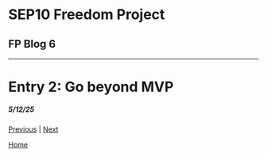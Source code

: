 # SEP10 Freedom Project
## FP Blog 6

---

# Entry 2: Go beyond MVP
##### 5/12/25

###

[Previous](entry05.md) | [Next](entry07.md)

[Home](../README.md)
